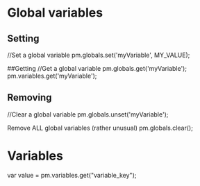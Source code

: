 
# Global variables

## Setting
//Set a global variable
pm.globals.set('myVariable', MY_VALUE);

##Getting
//Get a global variable
pm.globals.get('myVariable');
pm.variables.get('myVariable');

## Removing
//Clear a global variable
pm.globals.unset('myVariable');

Remove ALL global variables (rather unusual)
pm.globals.clear();

# Variables
var value = pm.variables.get("variable_key");
